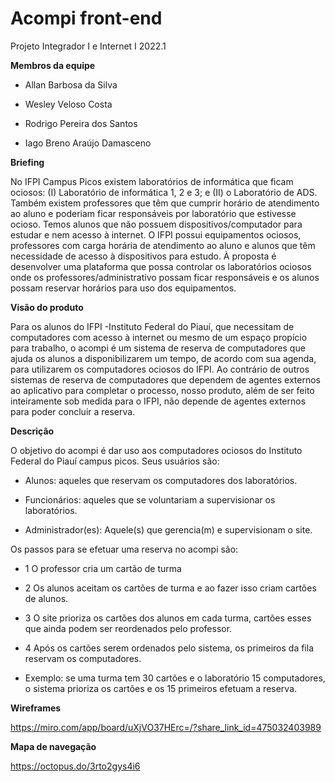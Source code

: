 # Acompi front-end
Projeto Integrador I e Internet I 2022.1

**Membros da equipe**

- Allan Barbosa da Silva

- Wesley Veloso Costa

- Rodrigo Pereira dos Santos

- Iago Breno Araújo Damasceno

**Briefing**

No IFPI Campus Picos existem laboratórios de informática que ficam ociosos: (I) Laboratório de informática 1, 2 e 3; e (II) o Laboratório de ADS. Também existem professores que têm que cumprir horário de atendimento ao aluno e poderiam ficar responsáveis por laboratório que estivesse ocioso. Temos alunos que não
possuem dispositivos/computador para estudar e nem acesso à internet. O IFPI possui equipamentos ociosos, professores com carga horária de atendimento ao
aluno e alunos que têm necessidade de acesso à dispositivos para estudo. À proposta é desenvolver uma plataforma que possa controlar os laboratórios
ociosos onde os professores/administrativo possam ficar responsáveis e os alunos possam reservar horários para uso dos equipamentos.

**Visão do produto**

Para os alunos do IFPI -Instituto Federal do Piauí, que necessitam de computadores com acesso à internet ou mesmo de um espaço propício para trabalho, o acompi é um sistema de reserva de computadores que ajuda os alunos a disponibilizarem um tempo, de acordo com sua agenda, para utilizarem os computadores ociosos do IFPI.
Ao contrário de outros sistemas de reserva de computadores que dependem de agentes externos ao aplicativo para completar o processo, nosso produto, além de ser feito inteiramente sob medida para o IFPI, não depende de agentes externos para poder concluir a reserva.

**Descrição**

O objetivo do acompi é dar uso aos computadores ociosos do Instituto Federal do Piauí campus picos. Seus usuários são:

- Alunos: aqueles que reservam os computadores dos laboratórios.

- Funcionários: aqueles que se voluntariam a supervisionar os laboratórios.

- Administrador(es): Aquele(s) que gerencia(m) e supervisionam o site.

Os passos para se efetuar uma reserva no acompi são:

- 1 O professor cria um cartão de turma

- 2 Os alunos aceitam os cartões de turma e ao fazer isso criam cartões de alunos.

- 3 O site prioriza os cartões dos alunos em cada turma, cartões esses que ainda podem ser reordenados pelo professor.

- 4 Após os cartões serem ordenados pelo sistema, os primeiros da fila reservam os computadores. 

- Exemplo: se uma turma tem 30 cartões e o laboratório 15 computadores, o sistema prioriza os cartões e os 15 primeiros efetuam a reserva.

**Wireframes**

https://miro.com/app/board/uXjVO37HErc=/?share_link_id=475032403989

**Mapa de navegação**

https://octopus.do/3rto2gys4i6
